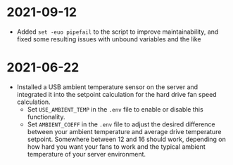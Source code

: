 # 2021-09-12

- Added `set -euo pipefail` to the script to improve maintainability, and fixed some resulting issues with unbound variables and the like

# 2021-06-22

- Installed a USB ambient temperature sensor on the server and integrated it into the setpoint calculation for the hard drive fan speed calculation. 
  - Set `USE_AMBIENT_TEMP` in the `.env` file to enable or disable this functionality.
  - Set `AMBIENT_COEFF` in the `.env` file to adjust the desired difference between your ambient temperature and average drive temperature setpoint. Somewhere between 12 and 16 should work, depending on how hard you want your fans to work and the typical ambient temperature of your server environment.
